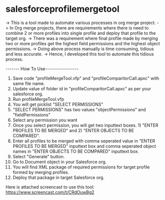# salesforceprofilemergetool

-> This is a tool made to automate various processes in org merge project.
-> In Org merge projects, there are requirements where there is need to combine 2 or more profiles into single profile and deploy that profile to the target org.
-> There was a requirement where final profile made by merging two or more profiles get the highest field permissions and the highest object permissions. 
-> Doing above process manually is time consuming, tidious and less accurate.
-> Hence, I developed this tool to automate this tidious process.


------- How To Use-----------------
1) Save code "profileMergeTool.vfp" and "profileComparitorCall.apxc" with same file name.
2) Update value of folder id in "profileComparitorCall.apxc" as per your salesforce org.
3) Run profileMergeTool.vfp
4) You will get picklist "SELECT PERMISSIONS"
5) "SELECT PERMISSIONS" has two values "objectPermissions" and "fieldPermissions"
6) Select any permission you want
7) Once you select permission, you will get two inputtext boxes. 1) "ENTER PROFILES TO BE MERGED" and 2) "ENTER OBJECTS TO BE COMPARED".
8) Enter all profiles to be merged with comma seperated value in "ENTER PROFILES TO BE MERGED" inputtext box and comma seperated object names in "ENTER OBJECTS TO BE COMPARED" inputtext box. 
9) Select "Generate" button.
10) Go to Document object in your Salesforce org.
11) You will find XML package of required permissions for target profile formed by merging profiles.
12) Deploy that package in target Salesforce org. 

Here is attached screencast to use this tool: https://www.screencast.com/t/CRdOuwBg2
